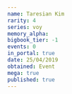 ```yaml
---
name: Taresian Kim
rarity: 4
series: voy
memory_alpha:
bigbook_tier: -1
events: 0
in_portal: true
date: 25/04/2019
obtained: Event
mega: true
published: true
---
```



